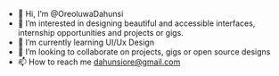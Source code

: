 - 👋 Hi, I’m @OreoluwaDahunsi
- 👀 I’m interested in designing beautiful and accessible interfaces, internship opportunities and projects or gigs.
- 🌱 I’m currently learning UI/Ux Design
- 💞️ I’m looking to collaborate on projects, gigs or open source designs
- 📫 How to reach me dahunsiore@gmail.com
<!---
OreoluwaDahunsi/OreoluwaDahunsi is a ✨ special ✨ repository because its `README.md` (this file) appears on your GitHub profile.
You can click the Preview link to take a look at your changes.
--->
